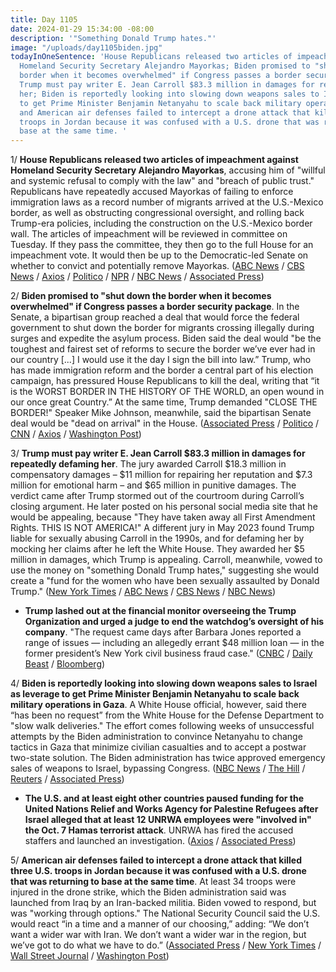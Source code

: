 ```yaml
---
title: Day 1105
date: 2024-01-29 15:34:00 -08:00
description: '"Something Donald Trump hates."'
image: "/uploads/day1105biden.jpg"
todayInOneSentence: 'House Republicans released two articles of impeachment against
  Homeland Security Secretary Alejandro Mayorkas; Biden promised to "shut down the
  border when it becomes overwhelmed" if Congress passes a border security package;
  Trump must pay writer E. Jean Carroll $83.3 million in damages for repeatedly defaming
  her; Biden is reportedly looking into slowing down weapons sales to Israel as leverage
  to get Prime Minister Benjamin Netanyahu to scale back military operations in Gaza;
  and American air defenses failed to intercept a drone attack that killed three U.S.
  troops in Jordan because it was confused with a U.S. drone that was returning to
  base at the same time. '
---
```


1/ **House Republicans released two articles of impeachment against Homeland Security Secretary Alejandro Mayorkas**, accusing him of "willful and systemic refusal to comply with the law" and "breach of public trust." Republicans have repeatedly accused Mayorkas of failing to enforce immigration laws as a record number of migrants arrived at the U.S.-Mexico border, as well as obstructing congressional oversight, and rolling back Trump-era policies, including the construction on the U.S.-Mexico border wall. The articles of impeachment will be reviewed in committee on Tuesday. If they pass the committee, they then go to the full House for an impeachment vote. It would then be up to the Democratic-led Senate on whether to convict and potentially remove Mayorkas. ([ABC News](https://abcnews.go.com/Politics/house-republicans-release-articles-impeachment-alejandro-mayorkas-border/story?id=106743803) / [CBS News](https://www.cbsnews.com/news/mayorkas-impeachment-articles-house-republicans/) / [Axios](https://www.axios.com/2024/01/28/house-gop-impeachment-articles-mayorkas-border-immigration) / [Politico](https://www.politico.com/news/2024/01/28/house-republicans-mayorkas-impeachment-articles-00138235) / [NPR](https://www.npr.org/2024/01/28/1227459949/house-gop-impeachment-articles-homeland-security-mayorkas-border-immigration) / [NBC News](https://www.nbcnews.com/politics/immigration/house-republicans-unveil-articles-impeachment-dhs-secretary-alejandro-rcna135972) / [Associated Press](https://apnews.com/article/congress-mayorkas-immigration-border-republicans-impeachment-3cc41becd7ef3d8b91ccd29433321d63))

2/ **Biden promised to "shut down the border when it becomes overwhelmed" if Congress passes a border security package**. In the Senate, a bipartisan group reached a deal that would force the federal government to shut down the border for migrants crossing illegally during surges and expedite the asylum process. Biden said the deal would "be the toughest and fairest set of reforms to secure the border we’ve ever had in our country \[...\] I would use it the day I sign the bill into law.” Trump, who has made immigration reform and the border a central part of his election campaign, has pressured House Republicans to kill the deal, writing that “it is the WORST BORDER IN THE HISTORY OF THE WORLD, an open wound in our once great Country.” At the same time, Trump demanded "CLOSE THE BORDER!" Speaker Mike Johnson, meanwhile, said the bipartisan Senate deal would be "dead on arrival" in the House.  ([Associated Press](https://apnews.com/article/biden-border-deal-mexico-migration-south-carolina-b83f83ed39e59ebb38b7ff093da14706) / [Politico](https://www.politico.com/news/2024/01/27/trump-dunks-on-bipartisan-senate-border-deal-00138210) / [CNN](https://www.cnn.com/2024/01/26/politics/senate-deal-shutdown-border/index.html) / [Axios](https://www.axios.com/2024/01/29/trump-republicans-border-deal-senate-immigration) / [Washington Post](https://www.washingtonpost.com/politics/2024/01/28/border-bill-trump-lankford/))

3/ **Trump must pay writer E. Jean Carroll $83.3 million in damages for repeatedly defaming her**. The jury awarded Carroll $18.3 million in compensatory damages – $11 million for repairing her reputation and $7.3 million for emotional harm – and $65 million in punitive damages. The verdict came after Trump stormed out of the courtroom during Carroll’s closing argument. He later posted on his personal social media site that he would be appealing, because "They have taken away all First Amendment Rights. THIS IS NOT AMERICA!" A different jury in May 2023 found Trump liable for sexually abusing Carroll in the 1990s, and for defaming her by mocking her claims after he left the White House. They awarded her $5 million in damages, which Trump is appealing. Carroll, meanwhile, vowed to use the money on "something Donald Trump hates," suggesting she would create a "fund for the women who have been sexually assaulted by Donald Trump." ([New York Times](https://www.nytimes.com/live/2024/01/26/nyregion/trump-carroll-defamation-trial) / [ABC News](https://abcnews.go.com/GMA/Culture/jean-carroll-plans-83-million-donald-trump-hates/story?id=106751516) / [CBS News](https://www.cbsnews.com/news/trump-e-jean-carroll-trial-closing-arguments-courtroom/) / [NBC News](https://www.nbcnews.com/politics/donald-trump/verdict-reached-e-jean-carrolls-defamation-damages-trial-trump-rcna135919))

* **Trump lashed out at the financial monitor overseeing the Trump Organization and urged a judge to end the watchdog’s oversight of his company**. "The request came days after Barbara Jones reported a range of issues — including an allegedly errant $48 million loan — in the former president’s New York civil business fraud case." ([CNBC](https://www.cnbc.com/2024/01/29/trump-attacks-monitor-in-business-fraud-case-after-she-reports-errors.html) / [Daily Beast](https://www.thedailybeast.com/trumps-throw-tantrum-over-court-monitors-financial-bombshell) / [Bloomberg](https://www.bloomberg.com/news/articles/2024-01-29/trump-s-cash-stockpile-at-risk-from-450-million-dual-verdicts?sref=MIBMEEoj))

4/ **Biden is reportedly looking into slowing down weapons sales to Israel as leverage to get Prime Minister Benjamin Netanyahu to scale back military operations in Gaza**. A White House official, however, said there “has been no request” from the White House for the Defense Department to "slow walk deliveries." The effort comes following weeks of unsuccessful attempts by the Biden administration to convince Netanyahu to change tactics in Gaza that minimize civilian casualties and to accept a postwar two-state solution. The Biden administration has twice approved emergency sales of weapons to Israel, bypassing Congress. ([NBC News](https://www.nbcnews.com/politics/white-house/biden-administration-discussing-slowing-weaponry-deliveries-israel-pre-rcna136035) / [The Hill](https://thehill.com/homenews/administration/4434545-biden-administration-looking-to-slow-weapon-sales-to-israel-in-effort-to-scale-back-military-assault-report/) / [Reuters](https://www.reuters.com/world/us-says-its-israel-policy-unchanged-after-report-leveraging-weapon-sales-2024-01-28/) / [Associated Press](https://apnews.com/article/un-israel-palestinians-gaza-guterres-cff00a5b6b7295b738a2255b03a6090e))

* **The U.S. and at least eight other countries paused funding for the United Nations Relief and Works Agency for Palestine Refugees after Israel alleged that at least 12 UNRWA employees were "involved in" the Oct. 7 Hamas terrorist attack**. UNRWA has fired the accused staffers and launched an investigation. ([Axios](https://www.axios.com/2024/01/26/unrwa-gaza-hamas-israel-attack) / [Associated Press](https://apnews.com/article/israel-hamas-war-news-01-29-2024-4c49c2fb89c3bfd4963f2260b34943c1))

5/ **American air defenses failed to intercept a drone attack that killed three U.S. troops in Jordan because it was confused with a U.S. drone that was returning to base at the same time**. At least 34 troops were injured in the drone strike, which the Biden administration said was launched from Iraq by an Iran-backed militia. Biden vowed to respond, but was "working through options." The National Security Council said the U.S. would react “in a time and a manner of our choosing,” adding: “We don’t want a wider war with Iran. We don’t want a wider war in the region, but we’ve got to do what we have to do.” ([Associated Press](https://apnews.com/article/jordan-drone-attack-attack-confusion-f175962e058b9b6f668303faf248d8e6) / [New York Times](https://www.nytimes.com/live/2024/01/29/world/israel-hamas-war-gaza-jordan-updates) / [Wall Street Journal](https://www.wsj.com/world/middle-east/iranian-allies-brace-for-u-s-response-to-deadly-drone-strike-99378749?mod=hp_lead_pos1) / [Washington Post](https://www.washingtonpost.com/world/2024/01/29/us-strike-jordan-drone-attack/))
